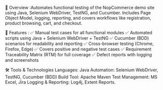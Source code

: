 📌 Overview :Automates functional testing of the NopCommerce demo site using Java, Selenium WebDriver, TestNG, and Cucumber. 
Includes Page Object Model, logging, reporting, and covers workflows like registration, product browsing, cart, and checkout.

🎯 Features :
✅ Manual test cases for all functional modules 
✅ Automated scripts using Java + Selenium WebDriver + TestNG 
✅ Cucumber (BDD) scenarios for readability and reporting 
✅ Cross-browser testing (Chrome, Firefox, Edge) 
✅ Covers positive and negative test cases 
✅ Requirement Traceability Matrix (RTM) for full coverage 
✅ Defect reports with logging and screenshots

🛠 Tools & Technologies Languages: 
         Java Automation: Selenium WebDriver, TestNG, Cucumber (BDD) 
         Build Tool: Apache Maven 
         Test Management: MS Excel, Jira 
         Logging & Reporting: Log4j, Extent Reports.
